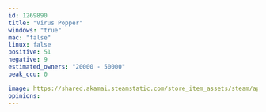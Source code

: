 ```yaml
---
id: 1269890
title: "Virus Popper"
windows: "true"
mac: "false"
linux: false
positive: 51
negative: 9
estimated_owners: "20000 - 50000"
peak_ccu: 0

image: https://shared.akamai.steamstatic.com/store_item_assets/steam/apps/1269890/header.jpg?t=1728841029
opinions:
---
```

